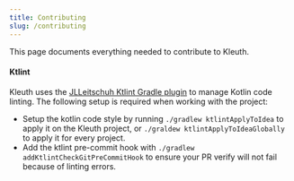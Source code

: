 ```yaml
---
title: Contributing
slug: /contributing
---
```


This page documents everything needed to contribute to Kleuth.

#### Ktlint
Kleuth uses the [JLLeitschuh Ktlint Gradle plugin](https://github.com/JLLeitschuh/ktlint-gradle) to manage Kotlin code linting.
The following setup is required when working with the project:
- Setup the kotlin code style by running `./gradlew ktlintApplyToIdea` to apply it on the Kleuth project,
  or `./graldew ktlintApplyToIdeaGlobally` to apply it for every project.
- Add the ktlint pre-commit hook with `./gradlew addKtlintCheckGitPreCommitHook`
  to ensure your PR verify will not fail because of linting errors.

